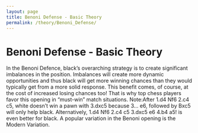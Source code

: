 ```yaml
---
layout: page
title: Benoni Defense - Basic Theory
permalink: /theory/Benoni_Defense/
---
```


# Benoni Defense - Basic Theory

In the Benoni Defence, black’s overarching strategy is to create significant imbalances in the position. Imbalances will create more dynamic opportunities and thus black will get more winning chances than they would typically get from a more solid response. This benefit comes, of course, at the cost of increased losing chances too! That is why top chess players favor this opening in “must-win” match situations.
Note:After 1.d4 Nf6 2.c4 c5, white doesn’t win a pawn with 3.dxc5 because 3… e6, followed by Bxc5 will only help black. Alternatively, 1.d4 Nf6 2.c4 c5 3.dxc5 e6 4.b4 a5! is even better for black.
A popular variation in the Benoni opening is the Modern Variation.
